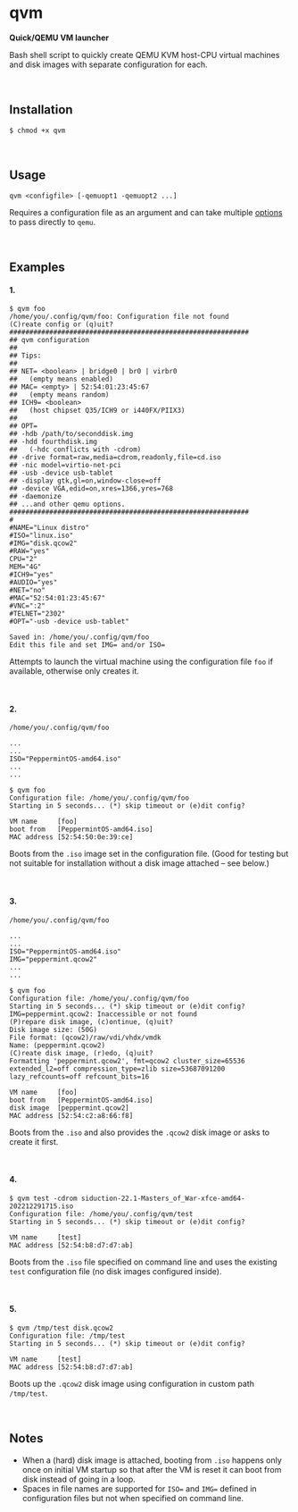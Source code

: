 # qvm
**Quick/QEMU VM launcher**

Bash shell script to quickly create QEMU KVM host-CPU virtual machines and disk images with separate configuration for each.

<br>

## Installation

```
$ chmod +x qvm
```

<br>

## Usage

```
qvm <configfile> [-qemuopt1 -qemuopt2 ...]
```

Requires a configuration file as an argument and can take multiple [options](https://man.archlinux.org/man/qemu.1) to pass directly to `qemu`.

<br>

## Examples

#### 1.
```
$ qvm foo
/home/you/.config/qvm/foo: Configuration file not found
(C)reate config or (q)uit?
############################################################
## qvm configuration
##
## Tips:
##
## NET= <boolean> | bridge0 | br0 | virbr0
##   (empty means enabled)
## MAC= <empty> | 52:54:01:23:45:67
##   (empty means random)
## ICH9= <boolean>
##   (host chipset Q35/ICH9 or i440FX/PIIX3)
##
## OPT=
## -hdb /path/to/seconddisk.img
## -hdd fourthdisk.img
##   (-hdc conflicts with -cdrom)
## -drive format=raw,media=cdrom,readonly,file=cd.iso
## -nic model=virtio-net-pci
## -usb -device usb-tablet
## -display gtk,gl=on,window-close=off
## -device VGA,edid=on,xres=1366,yres=768
## -daemonize
## ...and other qemu options.
############################################################
#
#NAME="Linux distro"
#ISO="linux.iso"
#IMG="disk.qcow2"
#RAW="yes"
CPU="2"
MEM="4G"
#ICH9="yes"
#AUDIO="yes"
#NET="no"
#MAC="52:54:01:23:45:67"
#VNC=":2"
#TELNET="2302"
#OPT="-usb -device usb-tablet"

Saved in: /home/you/.config/qvm/foo
Edit this file and set IMG= and/or ISO=
```

Attempts to launch the virtual machine using the configuration file `foo` if available, otherwise only creates it.

<br>

#### 2.
`/home/you/.config/qvm/foo`
```
...
...
ISO="PeppermintOS-amd64.iso"
...
...
```

```
$ qvm foo
Configuration file: /home/you/.config/qvm/foo
Starting in 5 seconds... (*) skip timeout or (e)dit config?

VM name     [foo]
boot from   [PeppermintOS-amd64.iso]
MAC address [52:54:50:0e:39:ce]
```

Boots from the `.iso` image set in the configuration file. (Good for testing but not suitable for installation without a disk image attached – see below.)

<br>

#### 3.
`/home/you/.config/qvm/foo`
```
...
...
ISO="PeppermintOS-amd64.iso"
IMG="peppermint.qcow2"
...
...
```

```
$ qvm foo
Configuration file: /home/you/.config/qvm/foo
Starting in 5 seconds... (*) skip timeout or (e)dit config?
IMG=peppermint.qcow2: Inaccessible or not found
(P)repare disk image, (c)ontinue, (q)uit?
Disk image size: (50G) 
File format: (qcow2)/raw/vdi/vhdx/vmdk 
Name: (peppermint.qcow2) 
(C)reate disk image, (r)edo, (q)uit?
Formatting 'peppermint.qcow2', fmt=qcow2 cluster_size=65536 extended_l2=off compression_type=zlib size=53687091200 lazy_refcounts=off refcount_bits=16

VM name     [foo]
boot from   [PeppermintOS-amd64.iso]
disk image  [peppermint.qcow2]
MAC address [52:54:c2:a8:66:f8]
```

Boots from the `.iso` and also provides the `.qcow2` disk image or asks to create it first.

<br>

#### 4.
```
$ qvm test -cdrom siduction-22.1-Masters_of_War-xfce-amd64-202212291715.iso
Configuration file: /home/you/.config/qvm/test
Starting in 5 seconds... (*) skip timeout or (e)dit config?

VM name     [test]
MAC address [52:54:b8:d7:d7:ab]
```

Boots from the `.iso` file specified on command line and uses the existing `test` configuration file (no disk images configured inside).

<br>

#### 5.
```
$ qvm /tmp/test disk.qcow2
Configuration file: /tmp/test
Starting in 5 seconds... (*) skip timeout or (e)dit config?

VM name     [test]
MAC address [52:54:b8:d7:d7:ab]
```

Boots up the `.qcow2` disk image using configuration in custom path `/tmp/test`.

<br>

## Notes
* When a (hard) disk image is attached, booting from `.iso` happens only once on initial VM startup so that after the VM is reset it can boot from disk instead of going in a loop.
* Spaces in file names are supported for `ISO=` and `IMG=` defined in configuration files but not when specified on command line.
